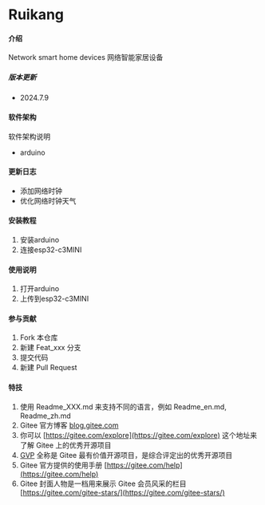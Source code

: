 # Ruikang

#### 介绍
Network smart home devices
网络智能家居设备

##### 版本更新

- 2024.7.9

#### 软件架构
软件架构说明

- arduino

#### 更新日志
- 添加网络时钟
- 优化网络时钟天气

#### 安装教程

1.  安装arduino
2.  连接esp32-c3MINI

#### 使用说明

1.  打开arduino
2.  上传到esp32-c3MINI

#### 参与贡献

1.  Fork 本仓库
2.  新建 Feat_xxx 分支
3.  提交代码
4.  新建 Pull Request


#### 特技

1.  使用 Readme\_XXX.md 来支持不同的语言，例如 Readme\_en.md, Readme\_zh.md
2.  Gitee 官方博客 [blog.gitee.com](https://blog.gitee.com)
3.  你可以 [https://gitee.com/explore](https://gitee.com/explore) 这个地址来了解 Gitee 上的优秀开源项目
4.  [GVP](https://gitee.com/gvp) 全称是 Gitee 最有价值开源项目，是综合评定出的优秀开源项目
5.  Gitee 官方提供的使用手册 [https://gitee.com/help](https://gitee.com/help)
6.  Gitee 封面人物是一档用来展示 Gitee 会员风采的栏目 [https://gitee.com/gitee-stars/](https://gitee.com/gitee-stars/)
